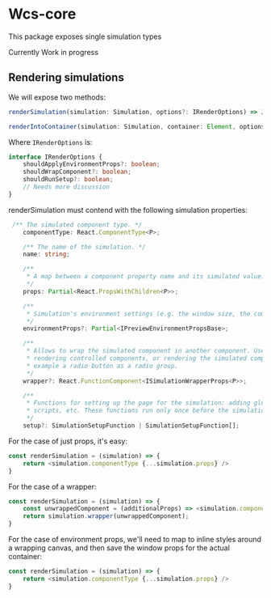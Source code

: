 # Wcs-core

This package exposes single simulation types

Currently Work in progress


## Rendering simulations

We will expose two methods:

```ts
renderSimulation(simulation: Simulation, options?: IRenderOptions) => JSX.Element
```

```ts
renderIntoContainer(simulation: Simulation, container: Element, options?: IRenderOptions, callback?: () => void) => void
```

Where `IRenderOptions` is:
```ts
interface IRenderOptions {
    shouldApplyEnvironmentProps?: boolean;
    shouldWrapComponent?: boolean;
    shouldRunSetup?: boolean;
    // Needs more discussion
}
```

renderSimulation must contend with the following simulation properties:

```ts
 /** The simulated component type. */
    componentType: React.ComponentType<P>;

    /** The name of the simulation. */
    name: string;

    /**
     * A map between a component property name and its simulated value.
     */
    props: Partial<React.PropsWithChildren<P>>;

    /**
     * Simulation's environment settings (e.g. the window size, the component alignment, etc.)
     */
    environmentProps?: Partial<IPreviewEnvironmentPropsBase>;

    /**
     * Allows to wrap the simulated component in another component. Useful for providing context,
     * rendering controlled components, or rendering the simulated component multiple times - for
     * example a radio button as a radio group.
     */
    wrapper?: React.FunctionComponent<ISimulationWrapperProps<P>>;

    /**
     * Functions for setting up the page for the simulation: adding global styles,
     * scripts, etc. These functions run only once before the simulation is mounted.
     */
    setup?: SimulationSetupFunction | SimulationSetupFunction[];
```

For the case of just props, it's easy:
```ts
const renderSimulation = (simulation) => {
    return <simulation.componentType {...simulation.props} />
}
```

For the case of a wrapper:
```ts
const renderSimulation = (simulation) => {
    const unwrappedComponent = (additionalProps) => <simulation.componentType {...simulation.props} {...additionalProps} />;
    return simulation.wrapper(unwrappedComponent);
}
```

For the case of environment props, we'll need to map to inline styles around a wrapping canvas, and then save the window props for the actual container:
```ts
const renderSimulation = (simulation) => {
    return <simulation.componentType {...simulation.props} />
}
```